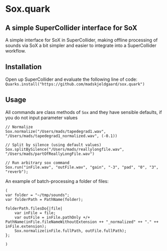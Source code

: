 # Sox.quark

## A simple SuperCollider interface for SoX

A simple interface for SoX in SuperCollider, making offline processing of sounds via SoX a bit simpler and easier to integrate into a SuperCollider workflow.

## Installation

Open up SuperCollider and evaluate the following line of code:
`Quarks.install("https://github.com/madskjeldgaard/sox.quark")`

## Usage

All commands are class methods of `Sox` and they have sensible defaults, if you do not input parameter values

```supercollider
// Normalize
Sox.normalize("/Users/mads/tapedegrad1.wav", "/Users/mads/tapedegrad1_normalized.wav", (-0.1))

// Split by silence (using default values)
Sox.splitBySilence("/Users/mads/reallylongfile.wav", "/Users/mads/partOfReallyLongFile.wav")

// Run arbitrary sox command
Sox.run("inFile.wav", "outFile.wav", "gain", "-3", "pad", "0", "3", "reverb");
```

An example of batch-processing a folder of files:

```supercollider
(
var folder = "~/tmp/sounds";
var folderPath = PathName(folder);

folderPath.filesDo{|file|
    var inFile = file;
    var outFile = inFile.pathOnly +/+ PathName(inFile.fileNameWithoutExtension ++ "_normalized" ++ "." ++ inFile.extension);
    Sox.normalize(inFile.fullPath, outFile.fullPath);
};

)
```
